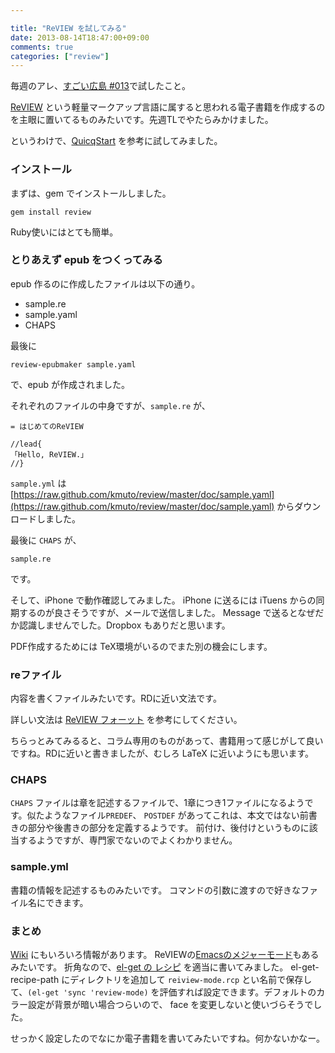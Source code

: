 ```yaml
---

title: "ReVIEW を試してみる"
date: 2013-08-14T18:47:00+09:00
comments: true
categories: ["review"]
---
```


毎週のアレ、[すごい広島 #013](http://great-h.github.io/events/event-013.html)で試したこと。

[ReVIEW](https://github.com/kmuto/review) という軽量マークアップ言語に属すると思われる電子書籍を作成するのを主眼に置いてるものみたいです。先週TLでやたらみかけました。

というわけで、[QuicqStart](https://github.com/kmuto/review/blob/master/doc/quickstart.rdoc) を参考に試してみました。

### インストール

まずは、gem でインストールしました。

```
gem install review
```

Ruby使いにはとても簡単。

### とりあえず epub をつくってみる

epub 作るのに作成したファイルは以下の通り。

* sample.re
* sample.yaml
* CHAPS

最後に

```
review-epubmaker sample.yaml
```

で、epub が作成されました。

それぞれのファイルの中身ですが、`sample.re` が、

```
= はじめてのReVIEW

//lead{
「Hello, ReVIEW.」
//}
```

`sample.yml` は [https://raw.github.com/kmuto/review/master/doc/sample.yaml](https://raw.github.com/kmuto/review/master/doc/sample.yaml) からダウンロードしました。

最後に `CHAPS` が、

```
sample.re
```

です。

そして、iPhone で動作確認してみました。
iPhone に送るには iTuens からの同期するのが良さそうですが、メールで送信しました。
Message で送るとなぜだか認識しませんでした。Dropbox もありだと思います。

PDF作成するためには TeX環境がいるのでまた別の機会にします。

### reファイル

内容を書くファイルみたいです。RDに近い文法です。

詳しい文法は [ReVIEW フォーット](https://github.com/kmuto/review/blob/master/doc/format.rdoc) を参考にしてください。

ちらっとみてみるると、コラム専用のものがあって、書籍用って感じがして良いですね。RDに近いと書きましたが、むしろ LaTeX に近いようにも思います。

### CHAPS

`CHAPS` ファイルは章を記述するファイルで、1章につき1ファイルになるようです。似たようなファイル`PREDEF`、 `POSTDEF` があってこれは、本文ではない前書きの部分や後書きの部分を定義するようです。
前付け、後付けというものに該当するようですが、専門家でないのでよくわかりません。

### sample.yml

書籍の情報を記述するものみたいです。
コマンドの引数に渡すので好きなファイル名にできます。

### まとめ

[Wiki](https://github.com/kmuto/review/wiki) にもいろいろ情報があります。
ReVIEWの[Emacsのメジャーモード](https://github.com/kmuto/review-el)もあるみたいです。
折角なので、[el-get の レシピ](https://gist.github.com/eiel/6230068) を適当に書いてみました。
el-get-recipe-path にディレクトリを追加して `reiview-mode.rcp` とい名前で保存して、`(el-get 'sync 'review-mode)` を評価すれば設定できます。デフォルトのカラー設定が背景が暗い場合つらいので、 face を変更しないと使いづらそうでした。

せっかく設定したのでなにか電子書籍を書いてみたいですね。何かないかなー。
